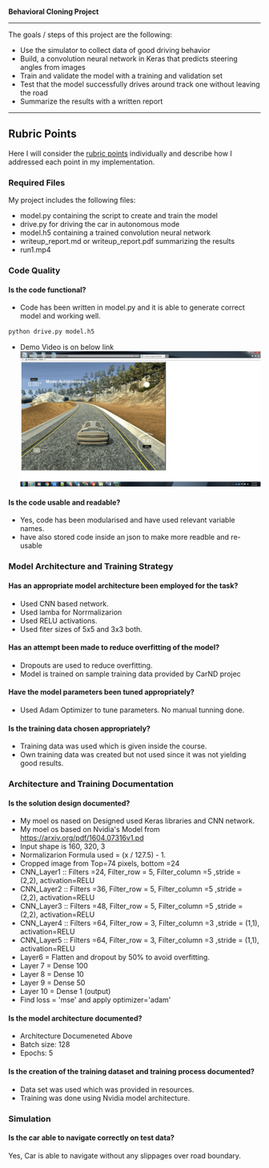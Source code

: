 **Behavioral Cloning Project**

---

The goals / steps of this project are the following:
* Use the simulator to collect data of good driving behavior
* Build, a convolution neural network in Keras that predicts steering angles from images
* Train and validate the model with a training and validation set
* Test that the model successfully drives around track one without leaving the road
* Summarize the results with a written report

---
## Rubric Points
Here I will consider the [rubric points](https://review.udacity.com/#!/rubrics/432/view) individually and describe how I addressed each point in my implementation.  

### Required Files
My project includes the following files:
* model.py containing the script to create and train the model
* drive.py for driving the car in autonomous mode
* model.h5 containing a trained convolution neural network 
* writeup_report.md or writeup_report.pdf summarizing the results
* run1.mp4

### Code Quality
#### Is the code functional?
* Code has been written in model.py and it is able to generate correct model and working well.
```sh
python drive.py model.h5
```
* Demo Video is on below link
[![](https://github.com/anandagrawal2909/ProjectBehaviourialClonin/blob/master/Thmbnail.jpg)](https://youtu.be/NHY75xQT0k4)


#### Is the code usable and readable?
* Yes, code has been modularised and have used relevant variable names.
* have also stored code inside an json to make more readble and re-usable

### Model Architecture and Training Strategy

#### Has an appropriate model architecture been employed for the task?
* Used CNN based network.
* Used lamba for Norrmalizarion
* Used RELU activations.
* Used fiter sizes of 5x5 and 3x3 both.

#### Has an attempt been made to reduce overfitting of the model?
* Dropouts are used to reduce overfitting.
* Model is trained on sample training data provided by CarND projec

#### Have the model parameters been tuned appropriately?
* Used Adam Optimizer to tune parameters. No manual tunning done.

#### Is the training data chosen appropriately?
* Training data was used which is given inside the course.
* Own training data was created but not used since it was not yielding good results.


### Architecture and Training Documentation

#### Is the solution design documented?
* My moel os nased on Designed used Keras libraries and CNN network.
* My moel os based on Nvidia's Model from https://arxiv.org/pdf/1604.07316v1.pd
* Input shape is 160, 320, 3
* Normalizarion Formula used = (x / 127.5) - 1.
* Cropped image from Top=74 pixels, bottom =24
* CNN_Layer1 :: Filters =24, Filter_row = 5, Filter_column =5 ,stride = (2,2), activation=RELU
* CNN_Layer2 :: Filters =36, Filter_row = 5, Filter_column =5 ,stride = (2,2), activation=RELU
* CNN_Layer3 :: Filters =48, Filter_row = 5, Filter_column =5 ,stride = (2,2), activation=RELU
* CNN_Layer4 :: Filters =64, Filter_row = 3, Filter_column =3 ,stride = (1,1), activation=RELU
* CNN_Layer5 :: Filters =64, Filter_row = 3, Filter_column =3 ,stride = (1,1), activation=RELU
* Layer6 = Flatten and dropout by 50% to avoid overfitting.
* Layer 7 = Dense 100
* Layer 8 = Dense 10
* Layer 9 = Dense 50
* Layer 10 = Dense 1 (output)
* Find loss = 'mse' and apply optimizer='adam'

#### Is the model architecture documented?
* Architecture Documeneted Above
* Batch size: 128
* Epochs: 5

#### Is the creation of the training dataset and training process documented?
* Data set was used which was provided in resources.
* Training was done using Nvidia model architecture.

### Simulation
#### Is the car able to navigate correctly on test data?
Yes, Car is able to navigate without any slippages over road boundary.
